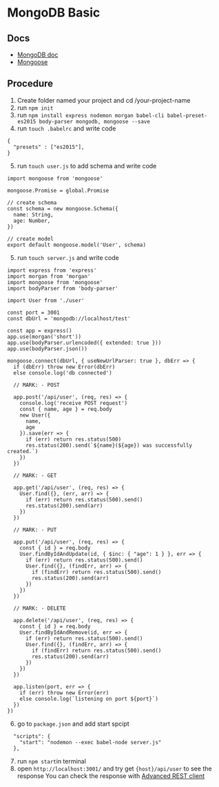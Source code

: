 # MongoDB Basic

## Docs

- [MongoDB doc](http://mongodb.github.io/node-mongodb-native/3.1/quick-start/quick-start/)
- [Mongoose](https://mongoosejs.com/docs/index.html)

## Procedure

1. Create folder named your project and cd /your-project-name
2. run `npm init`
3. run `npm install express nodemon morgan babel-cli babel-preset-es2015 body-parser mongodb, mongoose --save`
4. run `touch .babelrc` and write code
```
{
  "presets" : ["es2015"],
}
```
5. run `touch user.js` to add schema and write code
````
import mongoose from 'mongoose'

mongoose.Promise = global.Promise

// create schema
const schema = new mongoose.Schema({
  name: String,
  age: Number,
})

// create model
export default mongoose.model('User', schema)
````
5. run `touch server.js` and write code
```
import express from 'express'
import morgan from 'morgan'
import mongoose from 'mongoose'
import bodyParser from 'body-parser'

import User from './user'

const port = 3001
const dbUrl = 'mongodb://localhost/test' 

const app = express()
app.use(morgan('short'))
app.use(bodyParser.urlencoded({ extended: true }))
app.use(bodyParser.json())

mongoose.connect(dbUrl, { useNewUrlParser: true }, dbErr => {
  if (dbErr) throw new Error(dbErr)
  else console.log('db connected')

  // MARK: - POST

  app.post('/api/user', (req, res) => {
    console.log('receive POST request')
    const { name, age } = req.body
    new User({
      name,
      age
    }).save(err => {
      if (err) return res.status(500)
      res.status(200).send(`${name}(${age}) was successfully created.`)
    })
  })

  // MARK: - GET

  app.get('/api/user', (req, res) => {
    User.find({}, (err, arr) => {
      if (err) return res.status(500).send()
      res.status(200).send(arr)
    })
  })
  
  // MARK: - PUT

  app.put('/api/user', (req, res) => {
    const { id } = req.body
    User.findByIdAndUpdate(id, { $inc: { "age": 1 } }, err => {
      if (err) return res.status(500).send()
      User.find({}, (findErr, arr) => {
        if (findErr) return res.status(500).send()
        res.status(200).send(arr)
      })
    })
  })

  // MARK: - DELETE

  app.delete('/api/user', (req, res) => {
    const { id } = req.body
    User.findByIdAndRemove(id, err => {
      if (err) return res.status(500).send()
      User.find({}, (findErr, arr) => {
        if (findErr) return res.status(500).send()
        res.status(200).send(arr)
      })
    })
  })

  app.listen(port, err => {
    if (err) throw new Error(err)
    else console.log(`listening on port ${port}`)
  })
})

```
6. go to `package.json` and add start spcipt
```
  "scripts": {
    "start": "nodemon --exec babel-node server.js"
  },
```
7. run `npm start`in terminal
8. open `http://localhost:3001/` and try get `{host}/api/user` to see the response
You can check the response with [Advanced REST client](https://chrome.google.com/webstore/detail/advanced-rest-client/hgmloofddffdnphfgcellkdfbfbjeloo) 